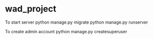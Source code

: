 # wad_project
To start server
python manage.py migrate
python manage.py runserver


To create admin account
python manage.py createsuperuser
